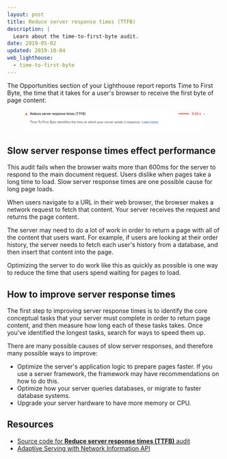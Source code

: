 ```yaml
---
layout: post
title: Reduce server response times (TTFB)
description: |
  Learn about the time-to-first-byte audit.
date: 2019-05-02
updated: 2019-10-04
web_lighthouse:
  - time-to-first-byte
---
```

The Opportunities section of your Lighthouse report
reports Time to First Byte,
the time that it takes for a user's browser
to receive the first byte of page content:

<figure class="w-figure">
  <img class="w-screenshot" src="time-to-first-byte.png" alt="A screenshot of the Lighthouse Server response times are low (TTFB) audit">
</figure>

## Slow server response times effect performance

This audit fails when the browser waits more than 600ms
for the server to respond to the main document request.
Users dislike when pages take a long time to load.
Slow server response times are one possible cause for long page loads.

When users navigate to a URL in their web browser,
the browser makes a network request to fetch that content.
Your server receives the request and returns the page content.

The server may need to do a lot of work in order to return a page with all of the content that users want.
For example, if users are looking at their order history,
the server needs to fetch each user's history from a database,
and then insert that content into the page.

Optimizing the server to do work like this as quickly as possible is one way to reduce the time that users spend waiting for pages to load.

## How to improve server response times

The first step to improving server response times is to identify the core conceptual tasks that your server must complete in order to return page content, and then measure how long each of these tasks takes. Once you've identified the longest tasks, search for ways to speed them up.

There are many possible causes of slow server responses, and therefore many possible ways to improve:

- Optimize the server's application logic to prepare pages faster. If you use a server framework, the framework may have recommendations on how to do this.
- Optimize how your server queries databases, or migrate to faster database systems.
- Upgrade your server hardware to have more memory or CPU.

## Resources

- [Source code for **Reduce server response times (TTFB)** audit](https://github.com/GoogleChrome/lighthouse/blob/master/lighthouse-core/audits/time-to-first-byte.js)
- [Adaptive Serving with Network Information API](/adaptive-service-based-on-network-quality)
